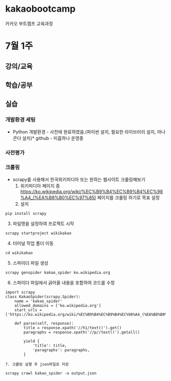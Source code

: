 # kakaobootcamp
카카오 부트캠프 교육과정 
# 7월 1주
## 강의/교육

## 학습/공부

## 실습
### 개발환경 세팅
* Python 개발환경 - 사전에 완료하였음.(파이썬 설치, 필요한 라이브러리 설치, 아나콘다 설치)* github - 미흡하나 운영중
### 사전평가
### 크롤링
* scrapy를 사용해서 한국위키피디아 또는 원하는 웹사이트 크롤링해보기
  1. 위키피디아 페이지 중 https://ko.wikipedia.org/wiki/%EC%B9%B4%EC%B9%B4%EC%98%A4_(%EA%B8%B0%EC%97%85) 페이지를 크롤링 하기로 목표 설정
  2. 설치 
```
pip install scrapy
```
  3. 파일명을 설정하여 프로젝트 시작
```     
scrapy startproject wikikakao 
```
  4. 터미널 작업 폴더 이동 
```
cd wikikakao
```
  5. 스파이더 파일 생성 
```
scrapy genspider kakao_spider ko.wikipedia.org
```
  6. 스파이더 파일에서 긁어올 내용을 포함하여 코드를 수정
```
import scrapy
class KakaoSpider(scrapy.Spider):
    name = 'kakao_spider'
    allowed_domains = ['ko.wikipedia.org']
    start_urls = ['https://ko.wikipedia.org/wiki/%EC%B9%B4%EC%B9%B4%EC%98%A4_(%EA%B8%B0%EC%97%85)']

    def parse(self, response):
        title = response.xpath('//h1/text()').get()
        paragraphs = response.xpath('//p//text()').getall()

        yield {
            'title': title,
            'paragraphs': paragraphs,
        }
```
    7. 크롤링 실행 후 json파일로 저장 
```
scrapy crawl kakao_spider -o output.json
```
